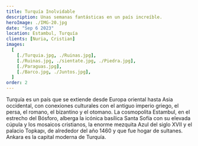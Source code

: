 ```yaml
---
title: Turquía Inolvidable
description: Unas semanas fantásticas en un país increíble.
heroImage: ./IMG-20.jpg
date: "Sep 6 2023"
location: Estambul, Turquía
clients: [Nuria, Cristian]
images:
  [
    [./Turquia.jpg, ./Ruinas.jpg],
    [./Ruinas.jpg, ./sientate.jpg, ./Piedra.jpg],
    [./Paraguas.jpg],
    [./Barco.jpg, ./Juntos.jpg],
  ]
order: 2
---
```


Turquía es un país que se extiende desde Europa oriental hasta Asia occidental, con conexiones culturales con el antiguo imperio griego, el persa, el romano, el bizantino y el otomano. La cosmopolita Estambul, en el estrecho del Bósforo, alberga la icónica basílica Santa Sofía con su elevada cúpula y los mosaicos cristianos, la enorme mezquita Azul del siglo XVII y el palacio Topkapı, de alrededor del año 1460 y que fue hogar de sultanes. Ankara es la capital moderna de Turquía.
